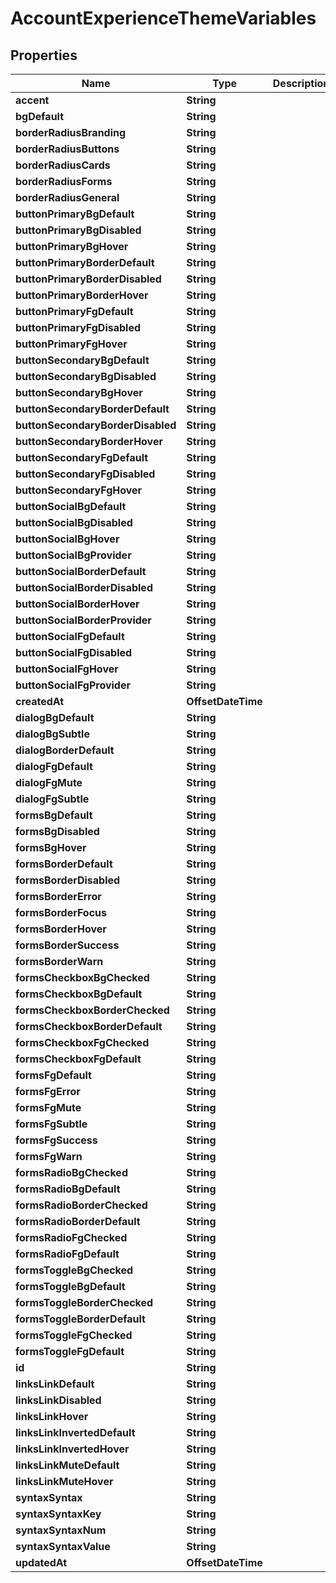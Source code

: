 

# AccountExperienceThemeVariables


## Properties

| Name | Type | Description | Notes |
|------------ | ------------- | ------------- | -------------|
|**accent** | **String** |  |  [optional] |
|**bgDefault** | **String** |  |  [optional] |
|**borderRadiusBranding** | **String** |  |  [optional] |
|**borderRadiusButtons** | **String** |  |  [optional] |
|**borderRadiusCards** | **String** |  |  [optional] |
|**borderRadiusForms** | **String** |  |  [optional] |
|**borderRadiusGeneral** | **String** |  |  [optional] |
|**buttonPrimaryBgDefault** | **String** |  |  [optional] |
|**buttonPrimaryBgDisabled** | **String** |  |  [optional] |
|**buttonPrimaryBgHover** | **String** |  |  [optional] |
|**buttonPrimaryBorderDefault** | **String** |  |  [optional] |
|**buttonPrimaryBorderDisabled** | **String** |  |  [optional] |
|**buttonPrimaryBorderHover** | **String** |  |  [optional] |
|**buttonPrimaryFgDefault** | **String** |  |  [optional] |
|**buttonPrimaryFgDisabled** | **String** |  |  [optional] |
|**buttonPrimaryFgHover** | **String** |  |  [optional] |
|**buttonSecondaryBgDefault** | **String** |  |  [optional] |
|**buttonSecondaryBgDisabled** | **String** |  |  [optional] |
|**buttonSecondaryBgHover** | **String** |  |  [optional] |
|**buttonSecondaryBorderDefault** | **String** |  |  [optional] |
|**buttonSecondaryBorderDisabled** | **String** |  |  [optional] |
|**buttonSecondaryBorderHover** | **String** |  |  [optional] |
|**buttonSecondaryFgDefault** | **String** |  |  [optional] |
|**buttonSecondaryFgDisabled** | **String** |  |  [optional] |
|**buttonSecondaryFgHover** | **String** |  |  [optional] |
|**buttonSocialBgDefault** | **String** |  |  [optional] |
|**buttonSocialBgDisabled** | **String** |  |  [optional] |
|**buttonSocialBgHover** | **String** |  |  [optional] |
|**buttonSocialBgProvider** | **String** |  |  [optional] |
|**buttonSocialBorderDefault** | **String** |  |  [optional] |
|**buttonSocialBorderDisabled** | **String** |  |  [optional] |
|**buttonSocialBorderHover** | **String** |  |  [optional] |
|**buttonSocialBorderProvider** | **String** |  |  [optional] |
|**buttonSocialFgDefault** | **String** |  |  [optional] |
|**buttonSocialFgDisabled** | **String** |  |  [optional] |
|**buttonSocialFgHover** | **String** |  |  [optional] |
|**buttonSocialFgProvider** | **String** |  |  [optional] |
|**createdAt** | **OffsetDateTime** |  |  [optional] |
|**dialogBgDefault** | **String** |  |  [optional] |
|**dialogBgSubtle** | **String** |  |  [optional] |
|**dialogBorderDefault** | **String** |  |  [optional] |
|**dialogFgDefault** | **String** |  |  [optional] |
|**dialogFgMute** | **String** |  |  [optional] |
|**dialogFgSubtle** | **String** |  |  [optional] |
|**formsBgDefault** | **String** |  |  [optional] |
|**formsBgDisabled** | **String** |  |  [optional] |
|**formsBgHover** | **String** |  |  [optional] |
|**formsBorderDefault** | **String** |  |  [optional] |
|**formsBorderDisabled** | **String** |  |  [optional] |
|**formsBorderError** | **String** |  |  [optional] |
|**formsBorderFocus** | **String** |  |  [optional] |
|**formsBorderHover** | **String** |  |  [optional] |
|**formsBorderSuccess** | **String** |  |  [optional] |
|**formsBorderWarn** | **String** |  |  [optional] |
|**formsCheckboxBgChecked** | **String** |  |  [optional] |
|**formsCheckboxBgDefault** | **String** |  |  [optional] |
|**formsCheckboxBorderChecked** | **String** |  |  [optional] |
|**formsCheckboxBorderDefault** | **String** |  |  [optional] |
|**formsCheckboxFgChecked** | **String** |  |  [optional] |
|**formsCheckboxFgDefault** | **String** |  |  [optional] |
|**formsFgDefault** | **String** |  |  [optional] |
|**formsFgError** | **String** |  |  [optional] |
|**formsFgMute** | **String** |  |  [optional] |
|**formsFgSubtle** | **String** |  |  [optional] |
|**formsFgSuccess** | **String** |  |  [optional] |
|**formsFgWarn** | **String** |  |  [optional] |
|**formsRadioBgChecked** | **String** |  |  [optional] |
|**formsRadioBgDefault** | **String** |  |  [optional] |
|**formsRadioBorderChecked** | **String** |  |  [optional] |
|**formsRadioBorderDefault** | **String** |  |  [optional] |
|**formsRadioFgChecked** | **String** |  |  [optional] |
|**formsRadioFgDefault** | **String** |  |  [optional] |
|**formsToggleBgChecked** | **String** |  |  [optional] |
|**formsToggleBgDefault** | **String** |  |  [optional] |
|**formsToggleBorderChecked** | **String** |  |  [optional] |
|**formsToggleBorderDefault** | **String** |  |  [optional] |
|**formsToggleFgChecked** | **String** |  |  [optional] |
|**formsToggleFgDefault** | **String** |  |  [optional] |
|**id** | **String** |  |  [optional] |
|**linksLinkDefault** | **String** |  |  [optional] |
|**linksLinkDisabled** | **String** |  |  [optional] |
|**linksLinkHover** | **String** |  |  [optional] |
|**linksLinkInvertedDefault** | **String** |  |  [optional] |
|**linksLinkInvertedHover** | **String** |  |  [optional] |
|**linksLinkMuteDefault** | **String** |  |  [optional] |
|**linksLinkMuteHover** | **String** |  |  [optional] |
|**syntaxSyntax** | **String** |  |  [optional] |
|**syntaxSyntaxKey** | **String** |  |  [optional] |
|**syntaxSyntaxNum** | **String** |  |  [optional] |
|**syntaxSyntaxValue** | **String** |  |  [optional] |
|**updatedAt** | **OffsetDateTime** |  |  [optional] |



